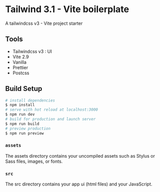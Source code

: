 <h1>Tailwind 3.1 - Vite boilerplate</h1>   

A tailwindcss v3 - Vite project starter

<h2>Tools</h2> 

- Tailwindcss v3 : UI
- Vite 2.9
- Vanilla
- Prettier
- Postcss 

## Build Setup

```bash
# install dependencies
$ npm install
# serve with hot reload at localhost:3000
$ npm run dev
# build for production and launch server
$ npm run build
# preview production
$ npm run preview
```

### `assets`

The assets directory contains your uncompiled assets such as Stylus or Sass files, images, or fonts.

### `src`

The src directory contains your app ui (html files) and your JavaScript.